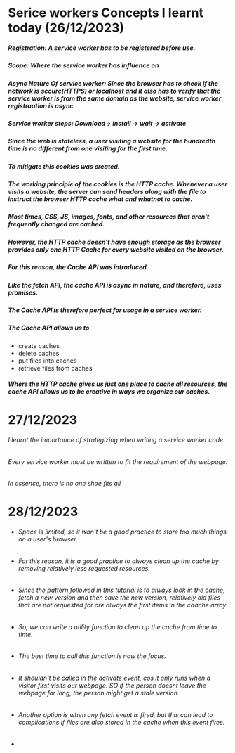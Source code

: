 # Serice workers Concepts I learnt today (26/12/2023)

##### Registration: A service worker has to be registered before use.

##### Scope: Where the service worker has influence on

##### Async Nature Of service worker: Since the browser has to check if the network is secure(HTTPS) or localhost and it also has to verify that the service worker is from the same domain as the website, service worker registraation is async

##### Service worker steps: Download-> install -> wait -> activate

##### Since the web is stateless, a user visiting a website for the hundredth time is no different from one visiting for the first time.

##### To mitigate this cookies was created.

##### The working principle of the cookies is the HTTP cache. Whenever a user visits a website, the server can send headers along with the file to instruct the browser HTTP cache what and whatnot to cache.

##### Most times, CSS, JS, images, fonts, and other resources that aren't frequently changed are cached.

##### However, the HTTP cache doesn't have enough storage as the browser provides only one HTTP Cache for every website visited on the browser.

##### For this reason, the Cache API was introduced.

##### Like the fetch API, the cache API is async in nature, and therefore, uses promises.

##### The Cache API is therefore perfect for usage in a service worker.

##### The Cache API allows us to

- create caches
- delete caches
- put files into caches
- retrieve files from caches

##### Where the HTTP cache gives us just one place to cache all resources, the cache API allows us to be creative in ways we organize our caches.

# 27/12/2023

###### I learnt the importance of strategizing when writing a service worker code.

###### Every service worker must be written to fit the requirement of the webpage.

###### In essence, there is no one shoe fits all

# 28/12/2023

- ###### Space is limited, so it won't be a good practice to store too much things on a user's browser.
- ###### For this reason, it is a good practice to always clean up the cache by removing relatively less requested resources.
- ###### Since the pattern followed in this tutorial is to always look in the cache, fetch a new version and then save the new version, relatively old files that are not requested for are always the first items in the caache array.
- ###### So, we can write a utility function to clean up the cache from time to time.
- ###### The best time to call this function is now the focus.
- ###### It shouldn't be called in the activate event, cos it only runs when a visitor first visits our webpage. SO if the person doesnt leave the webpage for long, the person might get a stale version.
- ###### Another option is when any fetch event is fired, but this can lead to complications if files are also stored in the cache when this event fires.
- ###### 

